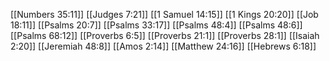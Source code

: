 [[Numbers 35:11]]
[[Judges 7:21]]
[[1 Samuel 14:15]]
[[1 Kings 20:20]]
[[Job 18:11]]
[[Psalms 20:7]]
[[Psalms 33:17]]
[[Psalms 48:4]]
[[Psalms 48:6]]
[[Psalms 68:12]]
[[Proverbs 6:5]]
[[Proverbs 21:1]]
[[Proverbs 28:1]]
[[Isaiah 2:20]]
[[Jeremiah 48:8]]
[[Amos 2:14]]
[[Matthew 24:16]]
[[Hebrews 6:18]]

